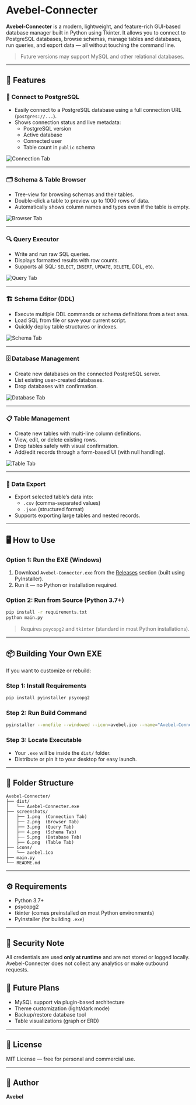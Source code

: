 # Avebel-Connecter

**Avebel-Connecter** is a modern, lightweight, and feature-rich GUI-based database manager built in Python using Tkinter. It allows you to connect to PostgreSQL databases, browse schemas, manage tables and databases, run queries, and export data — all without touching the command line.

> Future versions may support MySQL and other relational databases.

---

## 🔧 Features

### 🔗 Connect to PostgreSQL
- Easily connect to a PostgreSQL database using a full connection URL (`postgres://...`).
- Shows connection status and live metadata:
  - PostgreSQL version
  - Active database
  - Connected user
  - Table count in `public` schema

![Connection Tab](screenshots/1.png)

---

### 🗂️ Schema & Table Browser
- Tree-view for browsing schemas and their tables.
- Double-click a table to preview up to 1000 rows of data.
- Automatically shows column names and types even if the table is empty.

![Browser Tab](screenshots/2.png)

---

### 🔍 Query Executor
- Write and run raw SQL queries.
- Displays formatted results with row counts.
- Supports all SQL: `SELECT`, `INSERT`, `UPDATE`, `DELETE`, DDL, etc.

![Query Tab](screenshots/3.png)

---

### 🏗️ Schema Editor (DDL)
- Execute multiple DDL commands or schema definitions from a text area.
- Load SQL from file or save your current script.
- Quickly deploy table structures or indexes.

![Schema Tab](screenshots/4.png)

---

### 🗄️ Database Management
- Create new databases on the connected PostgreSQL server.
- List existing user-created databases.
- Drop databases with confirmation.

![Database Tab](screenshots/5.png)

---

### 📋 Table Management
- Create new tables with multi-line column definitions.
- View, edit, or delete existing rows.
- Drop tables safely with visual confirmation.
- Add/edit records through a form-based UI (with null handling).

![Table Tab](screenshots/6.png)

---

### 💾 Data Export
- Export selected table’s data into:
  - `.csv` (comma-separated values)
  - `.json` (structured format)
- Supports exporting large tables and nested records.

---

## 🖥️ How to Use

### Option 1: Run the EXE (Windows)
1. Download `Avebel-Connecter.exe` from the [Releases](#) section (built using PyInstaller).
2. Run it — no Python or installation required.

### Option 2: Run from Source (Python 3.7+)
```bash
pip install -r requirements.txt
python main.py
````

> Requires `psycopg2` and `tkinter` (standard in most Python installations).

---

## 📦 Building Your Own EXE

If you want to customize or rebuild:

### Step 1: Install Requirements

```bash
pip install pyinstaller psycopg2
```

### Step 2: Run Build Command

```bash
pyinstaller --onefile --windowed --icon=avebel.ico --name="Avebel-Connecter" main.py
```

### Step 3: Locate Executable

* Your `.exe` will be inside the `dist/` folder.
* Distribute or pin it to your desktop for easy launch.

---

## 📁 Folder Structure

```
Avebel-Connecter/
├── dist/
│   └── Avebel-Connecter.exe
├── screenshots/
│   ├── 1.png  (Connection Tab)
│   ├── 2.png  (Browser Tab)
│   ├── 3.png  (Query Tab)
│   ├── 4.png  (Schema Tab)
│   ├── 5.png  (Database Tab)
│   ├── 6.png  (Table Tab)
├── icons/
│   └── avebel.ico
├── main.py
└── README.md
```

---

## ⚙️ Requirements

* Python 3.7+
* psycopg2
* tkinter (comes preinstalled on most Python environments)
* PyInstaller (for building `.exe`)

---

## 🔐 Security Note

All credentials are used **only at runtime** and are not stored or logged locally. Avebel-Connecter does not collect any analytics or make outbound requests.


## 🧠 Future Plans

* MySQL support via plugin-based architecture
* Theme customization (light/dark mode)
* Backup/restore database tool
* Table visualizations (graph or ERD)

---

## 📜 License

MIT License — free for personal and commercial use.

---

## 👤 Author

**Avebel**

```
```
